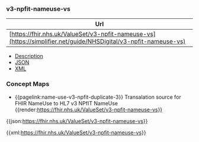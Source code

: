 ### v3-npfit-nameuse-vs

|  Url |
|--
| [https://fhir.nhs.uk/ValueSet/v3-npfit-nameuse-vs](https://simplifier.net/guide/NHSDigital/v3-npfit-nameuse-vs) | 


<div class="nhsd-!t-margin-bottom-6">
  <ul class="nav nav-tabs" role="tablist">
        <li role="presentation"  class="active">
            <a href="#Description" role="tab" data-toggle="tab">Description</a>
        </li>
        <li role="presentation">
            <a href="#JSON" role="tab" data-toggle="tab">JSON</a>
        </li>
         <li role="presentation">
            <a href="#XML" role="tab" data-toggle="tab">XML</a>
        </li>
  </ul>
  <div class="tab-content snippet">
    <div id="Tree" role="tabpanel" class="tab-pane active">

### Concept Maps

- {{pagelink:name-use-v3-npfit-duplicate-3}} Transalation source for FHIR NameUse to HL7 v3 NPfIT NameUse
{{render:https://fhir.nhs.uk/ValueSet/v3-npfit-nameuse-vs}}
    </div>
    <div id="JSON" role="tabpanel" class="tab-pane">
 {{json:https://fhir.nhs.uk/ValueSet/v3-npfit-nameuse-vs}}
    </div>
    <div id="XML" role="tabpanel" class="tab-pane">
 {{xml:https://fhir.nhs.uk/ValueSet/v3-npfit-nameuse-vs}}
    </div>
  </div>
</div>

